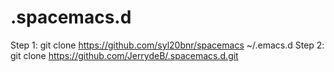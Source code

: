 # .spacemacs.d

Step 1: git clone https://github.com/syl20bnr/spacemacs ~/.emacs.d
Step 2: git clone https://github.com/JerrydeB/.spacemacs.d.git
